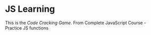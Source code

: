 # JS Learning
This is the *Code Cracking Game*. 
From Complete JavaScript Course - Practice JS functions
